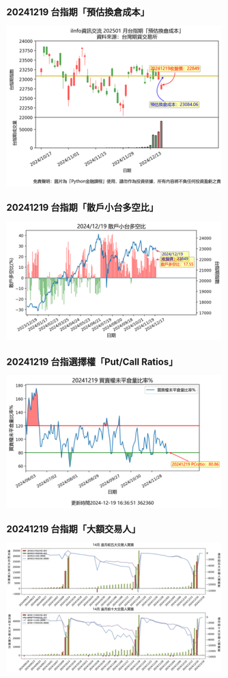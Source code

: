 ## 20241219 台指期「預估換倉成本」
![](images/txfcost.png)

## 20241219 台指期「散戶小台多空比」
![](images/bbiri.png)

## 20241219 台指選擇權「Put/Call Ratios」
![](images/pcratio.png)

## 20241219 台指期「大額交易人」
![](images/blocktrade.png)

